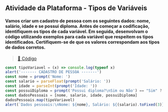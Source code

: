 ## Atividade da Plataforma - Tipos de Variáveis
#### Vamos criar um cadastro de pessoa com os seguintes dados: nome, salário, idade e se possui diploma. Antes de começar a codificação, identifiquem os tipos de cada variável. Em seguida, desenvolvam o código utilizando exemplos para cada variável que respeitem os tipos identificados. Certifiquem-se de que os valores correspondam aos tipos de dados corretos.

> <a href="https://codepen.io/DanielGNB/pen/qBLoPbB?editors=0011" target="_blank">:link: Código</a>

```js
const tipoVariavel = (x) => console.log(typeof x)
alert('------- CADASTRO DE PESSOA -------')
const nome = prompt('Nome: ')
const salario = parseFloat(prompt('Salário: '))
const idade = parseInt(prompt('Idade: '))
const possuiDiploma = prompt('Possui diploma?\nSim ou Não') == "Sim" ? true : false
const dadosPessoais = [nome, salario, idade, possuiDiploma]
dadosPessoais.map(tipoVariavel)
alert(`Dados pessoais:\nNome: ${nome}, Salário: ${(salario).toFixed(3)}, Idade: ${idade} anos, Possui Diploma: ${possuiDiploma}`)
```
